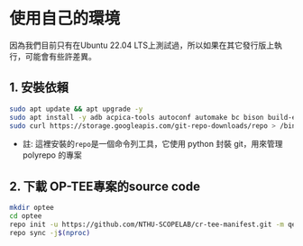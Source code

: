 # 使用自己的環境

因為我們目前只有在Ubuntu 22.04 LTS上測試過，所以如果在其它發行版上執行，可能會有些許差異。

## 1. 安裝依賴

```bash
sudo apt update && apt upgrade -y
sudo apt install -y adb acpica-tools autoconf automake bc bison build-essential ccache cpio cscope curl device-tree-compiler e2tools expect fastboot flex ftp-upload gdisk git libattr1-dev libcap-ng-dev libfdt-dev libftdi-dev libglib2.0-dev libgmp3-dev libhidapi-dev libmpc-dev libncurses5-dev libpixman-1-dev libslirp-dev libssl-dev libtool libusb-1.0-0-dev make mtools netcat ninja-build python3-cryptography python3-pip python3-pyelftools python3-serial python3-tomli python-is-python3 rsync swig unzip uuid-dev wget xdg-utils xsltproc xterm xz-utils zlib1g-dev
sudo curl https://storage.googleapis.com/git-repo-downloads/repo > /bin/repo && chmod a+x /bin/repo
```
- 註: 這裡安裝的`repo`是一個命令列工具，它使用 python 封裝 git，用來管理 polyrepo 的專案

## 2. 下載 OP-TEE專案的source code
```bash
mkdir optee
cd optee
repo init -u https://github.com/NTHU-SCOPELAB/cr-tee-manifest.git -m qemu_v8.xml
repo sync -j$(nproc)
```
